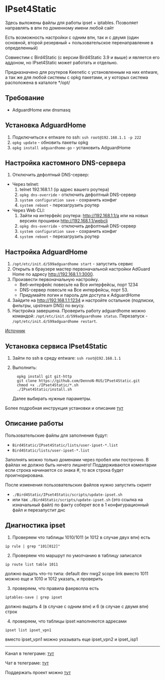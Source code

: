 # IPset4Static
Здесь выложены файлы для работы ipset + iptables. Позволяет направлять в впн по доменному имени любой сайт

Есть возможность настройки с одним впн, так и с двумя (один основной, второй резервный + пользовательское перенаправление в определенный)

Совместим с Bird4Static (с версии Bird4Static 3.9 и выше) и является его аддоном, но IPset4Static может работать и отдельно.

Предназначено для роутеров Keenetic с установленным на них entware, а так же для любой системы с opkg пакетами, и у которых система расположена в каталоге */opt/

## Требование
* AdguardHome или dnsmasq

## Установка AdguardHome
1. Подключиться к entware по ssh: `ssh root@192.168.1.1 -p 222`
2. `opkg update` - обновить пакеты opkg
3. `opkg install adguardhome-go` - установить AdguardHome

## Настройка кастомного DNS-сервера
1. Отключить дефолтный DNS-сервер:
* Через telnet:
   1. telnet 192.168.1.1 (ip адрес вашего роутера)
   2. `opkg dns-override` - отключить дефолтный DNS-сервер
   3. `system configuration save` - сохранить конфиг
   4. `system reboot` - перезагрузить роутер
* Через Web CLI:
   1. Зайти на интерфейс роутера: http://192.168.1.1/a или на новых версиях прошивки http://192.168.1.1/webcli 
   2. `opkg dns-override` - отключить дефолтный DNS-сервер
   3. `system configuration save` - сохранить конфиг
   4. `system reboot` - перезагрузить роутер

## Настройка AdguardHome
1. `/opt/etc/init.d/S99adguardhome start` - запустить сервис
2. Открыть в браузере мастер первоначальной настройки AdGuard Home по адресу http://192.168.1.1:3000.
3. Произвести первоначальную настройку.
   * Веб-интерфейс повесьте на Все интерфейсы, порт 1234
   * DNS-сервер повесьте на Все интерфейсы, порт 53.
   * Придумайте логин и пароль для доступа к AdguardHome
4. Зайдите на http://192.168.1.1:1234 и настройте остальное (подписки, фильтры, upstream DNS) по вкусу.
5. Настройка завершена. Проверить работу adguardhome можно командой:
   `/opt/etc/init.d/S99adguardhome status`. Перезапуск - `/opt/etc/init.d/S99adguardhome restart`.

[Источник](https://dartraiden.github.io/AdGuard-Home-Keenetic/)

## Установка сервиса IPset4Static
1) Зайти по ssh в среду entware: `ssh root@192.168.1.1`

2) Выполнить:
    ```
      opkg install git git-http
      git clone https://github.com/DennoN-RUS/IPset4Static.git
      chmod +x ./IPset4Static/*.sh
      ./IPset4Static/install.sh 
    ```
   Далее выбирать нужные параметры.

Более подробная инструкция установки и описание [тут](https://github.com/DennoN-RUS/IPset4Static/wiki/Установка)

## Описание работы

Пользовательские файлы для заполнения будут:
* `Bird4Static/IPset4Static/lists/user-ipset-*.list`
* `Bird4Static/lists/user-ipset-*.list`

Заполнять можно только доменами через пробел или построчно. В файлах не должно быть ничего лишнего! Поддерживаются коментарии если строка  начинается со знака #, то вся строка будет проигнорирована.

После изменения пользовательских файлов нужно запустить скрипт
* `./Bird4Static/IPset4Static/scripts/update-ipset.sh`
* или так `./Bird4Static/scripts/update-ipset.sh` (это ссылка на изначальный файл)
  по факту соберет все в 1 конфигурационный файл и перезапустит днс

## Диагностика ipset

1) Проверяем что таблицы 1010/1011 (и 1012 в случае двух впн)  есть

`ip rule | grep "101[012]"`

2) Проверяем что маршрут по умолчанию в таблицу записался

`ip route list table 1011`

должно выдать что-то типа: default dev nwg2 scope link вместо 1011 можно еще и 1010 и 1012 указать, и проверить

3) проверяем, что правила фаерволла есть

`iptables-save | grep ipset`

должно выдать 4 (в случае с одним впн) и 6 (в случае с двумя впн) строк

4) проверяем, что таблицы ipset наполняются адресами

`ipset list ipset_vpn1`

вместо ipset_vpn1 можно указывать еще ipset_vpn2 и ipset_isp1

---
Канал в телеграме: [тут](https://t.me/bird4static)

Чат в телеграме: [тут](https://t.me/bird4static_chat)

Поддержать проект можно [тут](https://yoomoney.ru/to/41001872039390)
